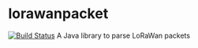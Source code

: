 # lorawanpacket
[![Build Status](https://travis-ci.org/cambierr/lorawanpacket.svg?branch=master)](https://travis-ci.org/cambierr/lorawanpacket)
A Java library to parse LoRaWan packets
